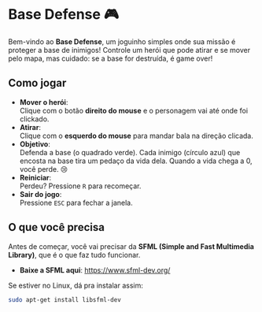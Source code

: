 # Base Defense 🎮  

Bem-vindo ao **Base Defense**, um joguinho simples onde sua missão é proteger a base de inimigos! Controle um herói que pode atirar e se mover pelo mapa, mas cuidado: se a base for destruída, é game over!  

## Como jogar  

- **Mover o herói**:  
  Clique com o botão **direito do mouse** e o personagem vai até onde foi clickado.  
- **Atirar**:  
  Clique com o **esquerdo do mouse** para mandar bala na direção clicada.  
- **Objetivo**:  
  Defenda a base (o quadrado verde). Cada inimigo (círculo azul) que encosta na base tira um pedaço da vida dela. Quando a vida chega a 0, você perde. 😢  
- **Reiniciar**:  
  Perdeu? Pressione `R` para recomeçar.  
- **Sair do jogo**:  
  Pressione `ESC` para fechar a janela.  

## O que você precisa  

Antes de começar, você vai precisar da **SFML (Simple and Fast Multimedia Library)**, que é o que faz tudo funcionar.  

- **Baixe a SFML aqui**: https://www.sfml-dev.org/  

Se estiver no Linux, dá pra instalar assim:  
```bash
sudo apt-get install libsfml-dev
